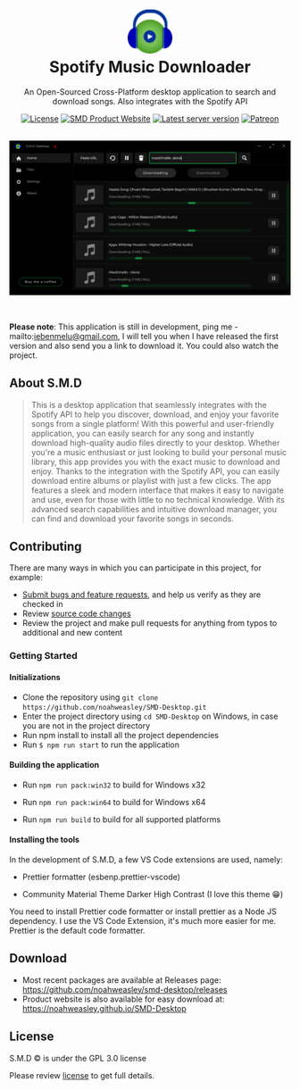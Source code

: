 <h1 align="center" style="border-bottom: none">
  <div>
    <a href="https://noahweasley.github.io/SMD-Desktop">
      <img src="docs/assets/app_icon.png" width="80" />
    </a>
  </div>
  Spotify Music Downloader
</h1>

<p align="center">
  An Open-Sourced Cross-Platform desktop application to search and download songs. Also integrates with the Spotify API
</p>

<div align="center">
    <a href="https://github.com/noahweasley/SMD-desktop/blob/master/LICENSE"><img src="https://img.shields.io/github/license/noahweasley/smd-desktop" alt="License" /></a>  
    <a href="https://noahweasley.github.io/SMD-Desktop"><img src="https://img.shields.io/badge/docs-website-brightgreen.svg" alt="SMD Product Website" /></a>
     <a href=" https://github.com/noahweasley/smd-desktop/releases"><img src="https://img.shields.io/github/v/release/noahweasley/smd-desktop?label=latest%20release" alt="Latest server version" /></a>
    <a href="https://www.patreon.com/noahweasley"><img src="https://img.shields.io/badge/sponsor-patreon-blue" alt="Patreon" /></a>
</div>

</br>

<p align="center">
  <a href="https://noahweasley.github.io/SMD-Desktop" target="_blank"
    ><img src="assets/screenshots/SMD.png" alt="Buy Noah A Coffee" />
  </a>
</p>

</br>

**Please note**: This application is still in development, ping me - mailto:iebenmelu@gmail.com, I will tell you when I have released the first version and also send you a link to download it. You could also watch the project.

## About S.M.D

> This is a desktop
> application that seamlessly integrates with the Spotify API to help you discover, download, and enjoy your favorite
> songs from a single platform! With this powerful and user-friendly application, you can easily search for any song
> and instantly download high-quality audio files directly to your desktop. Whether you're a music enthusiast or just
> looking to build your personal music library, this app provides you with the exact music to download and enjoy.
> Thanks to the integration with the Spotify API, you can easily download entire albums or playlist with just a few
> clicks. The app features a sleek and modern interface that makes it easy to navigate and use, even for those with
> little to no technical knowledge. With its advanced search capabilities and intuitive download manager, you can
> find and download your favorite songs in seconds.

## Contributing

There are many ways in which you can participate in this project, for example:

- [Submit bugs and feature requests](https://github.com/noahweasley/SMD-Desktop/issues), and help us verify as they are checked in
- Review [source code changes](https://github.com/noahweasley/SMD-desktop/pulls)
- Review the project and make pull requests for anything from typos to additional and new content

### Getting Started

#### Initializations

- Clone the repository using `git clone https://github.com/noahweasley/SMD-Desktop.git`
- Enter the project directory using `cd SMD-Desktop` on Windows, in case you are not in the project directory
- Run npm install to install all the project dependencies
- Run `$ npm run start` to run the application

#### Building the application

- Run `npm run pack:win32` to build for Windows x32

- Run `npm run pack:win64` to build for Windows x64

- Run `npm run build` to build for all supported platforms

#### Installing the tools

In the development of S.M.D, a few VS Code extensions are used, namely:

- Prettier formatter (esbenp.prettier-vscode)

- Community Material Theme Darker High Contrast (I love this theme :grin:)

You need to install Prettier code formatter or install prettier as a Node JS dependency. I use the VS Code Extension, it's much more easier for me. Prettier is the default code formatter.

## Download

- Most recent packages are available at Releases page: https://github.com/noahweasley/smd-desktop/releases
- Product website is also available for easy download at: https://noahweasley.github.io/SMD-Desktop

## License

S.M.D :copyright: is under the GPL 3.0 license

Please review [license](https://github.com/noahweasley/SMD-desktop/blob/master/LICENSE) to get full details.
